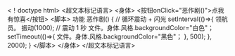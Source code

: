 <！doctype html>
<超文本标记语言>
<身体>
<按钮onClick="恶作剧()">点我有惊喜</按钮>
<脚本>
功能 恶作剧() {
// 循环震动 + 闪光
setInterval(()=>{
领航员。 振动(1000); // 震动 1 秒
文件。身体.风格.backgroundColor="白色"；
setTimeout(()=>{
文件。身体.风格.backgroundColor="黑色"；
}, 500);
}, 2000);
}
</脚本>
</身体>
</超文本标记语言>
